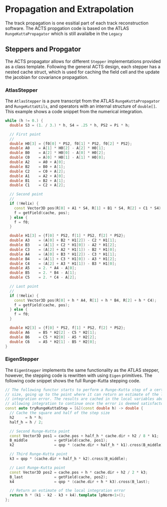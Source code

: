 # Propagation and Extrapolation

The track propagation is one essitial part of each track reconstruction software. The ACTS propgation code is based on the ATLAS `RungeKuttaPropagator` which is still availalbe in the `Legacy` 

## Steppers and Propgator

The ACTS propagator allows for different `Stepper` implementations provided as a class template.
Following the general ACTS design, each stepper has a nested cache struct, which is used for caching the field cell and
the update the jacobian for covariance propagation.

### AtlasStepper

The `AtlasStepper` is a pure transcript from the ATLAS `RungeKuttaPropagator` and `RungeKuttaUtils`, and operators with an internal structure of `double[]`. This example shows a code snippet from the numerical integration.

```cpp
while (h != 0.) {
  double S3 = (1. / 3.) * h, S4 = .25 * h, PS2 = Pi * h;

  // First point
  //
  double H0[3] = {f0[0] * PS2, f0[1] * PS2, f0[2] * PS2};
  double A0    = A[1] * H0[2] - A[2] * H0[1];
  double B0    = A[2] * H0[0] - A[0] * H0[2];
  double C0    = A[0] * H0[1] - A[1] * H0[0];
  double A2    = A0 + A[0];
  double B2    = B0 + A[1];
  double C2    = C0 + A[2];
  double A1    = A2 + A[0];
  double B1    = B2 + A[1];
  double C1    = C2 + A[2];

  // Second point
  //
  if (!Helix) {
    const Vector3D pos(R[0] + A1 * S4, R[1] + B1 * S4, R[2] + C1 * S4);
    f = getField(cache, pos);
  } else {
    f = f0;
  }

  double H1[3] = {f[0] * PS2, f[1] * PS2, f[2] * PS2};
  double A3    = (A[0] + B2 * H1[2]) - C2 * H1[1];
  double B3    = (A[1] + C2 * H1[0]) - A2 * H1[2];
  double C3    = (A[2] + A2 * H1[1]) - B2 * H1[0];
  double A4    = (A[0] + B3 * H1[2]) - C3 * H1[1];
  double B4    = (A[1] + C3 * H1[0]) - A3 * H1[2];
  double C4    = (A[2] + A3 * H1[1]) - B3 * H1[0];
  double A5    = 2. * A4 - A[0];
  double B5    = 2. * B4 - A[1];
  double C5    = 2. * C4 - A[2];

  // Last point
  //
  if (!Helix) {
    const Vector3D pos(R[0] + h * A4, R[1] + h * B4, R[2] + h * C4);
    f = getField(cache, pos);
  } else {
    f = f0;
  }

  double H2[3] = {f[0] * PS2, f[1] * PS2, f[2] * PS2};
  double A6    = B5 * H2[2] - C5 * H2[1];
  double B6    = C5 * H2[0] - A5 * H2[2];
  double C6    = A5 * H2[1] - B5 * H2[0];
}
```

### EigenStepper

The `EigenStepper` implements the same functionality as the ATLAS stepper, however, the stepping code 
is rewritten with using `Eigen` primitives. The following code snippet shows the full Runge-Kutta stepping code. 

```cpp
// The following functor starts to perform a Runge-Kutta step of a certain
// size, going up to the point where it can return an estimate of the local
// integration error. The results are cached in the local variables above,
// allowing integration to continue once the error is deemed satisfactory
const auto tryRungeKuttaStep = [&](const double h) -> double {
  // Cache the square and half of the step size
  h2     = h * h;
  half_h = h / 2;

  // Second Runge-Kutta point
  const Vector3D pos1 = cache.pos + half_h * cache.dir + h2 / 8 * k1;
  B_middle            = getField(cache, pos1);
  k2                  = qop * (cache.dir + half_h * k1).cross(B_middle);

  // Third Runge-Kutta point
  k3 = qop * (cache.dir + half_h * k2).cross(B_middle);

  // Last Runge-Kutta point
  const Vector3D pos2 = cache.pos + h * cache.dir + h2 / 2 * k3;
  B_last              = getField(cache, pos2);
  k4                  = qop * (cache.dir + h * k3).cross(B_last);

  // Return an estimate of the local integration error
  return h * (k1 - k2 - k3 + k4).template lpNorm<1>();
};
```
